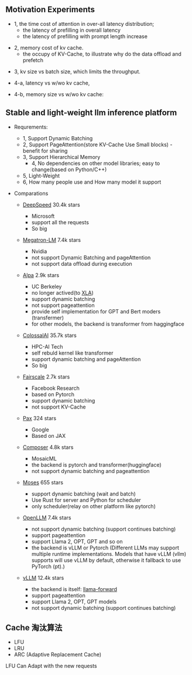 ## Motivation Experiments
- 1, the time cost of attention in over-all latency distribution;
    - the latency of prefilling in overall latency
    - the latency of prefilling with prompt length increase
    <!-- - Note: 1, request 增长 -> latency increase  -->
<!-- - stacked bar graph.  y-axis: time cost distribution; x-axis: different models  -->
- 2, memory cost of kv cache. 
    - the occupy of KV-Cache, to illustrate why do the data offload and prefetch
<!-- - stacked bar graph. y-axis: memory size distribution; x-axis: different models;  -->
- 3, kv size vs batch size, which limits the throughput.
<!-- - line graph. y-axis: memory absolute size, x-axis: batch size; models with different lines. -->
- 4-a, latency vs w/wo kv cache, 
<!-- - clustered bar graph: y-axis: latency. x-axis: different models, each cluster: with kv cache, without kv cache; -->
- 4-b, memory size vs w/wo kv cache: 
<!-- - clustered bar graph: y-axis: latency. x-axis: different models, each cluster: with kv cache, without kv cache; -->


## Stable and light-weight llm inference platform
- Requrements:
  - 1, Support Dynamic Batching
  - 2, Support PageAttention(store KV-Cache Use Small blocks) - benefit for sharing
  - 3, Support Hierarchical Memory
    - 4, No dependencies on other model libraries; easy to change(based on Python/C++)
      <!-- - Keep the KV-Cache on each iteration
      - Sparsify -->
  - 5, Light-Weight
  - 6, How many people use and How many model it support

- Comparations
    - [DeepSpeed](https://github.com/microsoft/DeepSpeed) 30.4k stars
      - Microsoft
      - support all the requests
      - So big

    - [Megatron-LM](https://github.com/NVIDIA/Megatron-LM) 7.4k stars
      - Nvidia
      - not support Dynamic Batching and pageAttention
      - not support data offload during execution
  
    - [Alpa](https://github.com/alpa-projects/alpa) 2.9k stars
      - UC Berkeley
      - no longer actived(to [XLA](https://github.com/openxla/xla/tree/main/xla))
      - support dynamic batching
      - not support pageattention
      - provide self implementation for GPT and Bert moders (transfermer)
      - for other models, the backend is transformer from haggingface

    - [ColossalAI](https://github.com/hpcaitech/ColossalAI) 35.7k stars
      - HPC-AI Tech
      - self rebuld kernel like transformer
      - support dynamic batching and pageAttention
      - So big

    - [Fairscale](https://github.com/facebookresearch/fairscale) 2.7k stars
      - Facebook Research
      - based on Pytorch
      - support dynamic batching
      - not support KV-Cache

    - [Pax](https://github.com/google/paxml/) 324 stars
      - Google
      - Based on JAX

    - [Composer](https://github.com/mosaicml/composer) 4.8k stars
      - MosaicML
      - the backend is pytorch and transformer(huggingface)
      - not support dynamic batching and pageattention

    - [Moses](https://github.com/mosecorg/mosec) 655 stars
      - support dynamic batching (wait and batch)
      - Use Rust for server and Python for scheduler
      - only scheduler(relay on other platform like pytorch)
        <!-- ![Alt text](image-1.png) -->

    - [OpenLLM](https://github.com/bentoml/OpenLLM) 7.4k stars
      - not support dynamic batching (support continues batching)
      - support pageattention
      - support Llama 2, OPT, GPT and so on
      - the backend is vLLM or Pytorch (Different LLMs may support multiple runtime implementations. Models that have vLLM (vllm) supports will use vLLM by default, otherwise it fallback to use PyTorch (pt).)

    - [vLLM](https://github.com/vllm-project/vllm) 12.4k stars
      - the backend is itself: [llama-forward](https://github.com/vllm-project/vllm/blob/358c328d69f62c1fdbd6deaf3b872809734c37b2/vllm/model_executor/models/llama.py#L193)
      - support pageattention
      - support Llama 2, OPT, GPT models
      - not support dynamic batching (support continues batching)



## Cache 淘汰算法
- LFU 
- LRU
- ARC (Adaptive Replacement Cache)

LFU Can Adapt with the new requests
